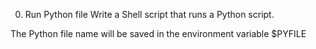 0. Run Python file
Write a Shell script that runs a Python script.

The Python file name will be saved in the environment variable $PYFILE
